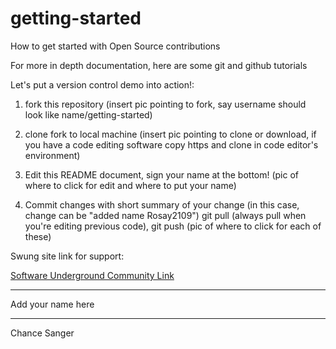 # getting-started
How to get started with Open Source contributions

For more in depth documentation, here are some git and github tutorials

Let's put a version control demo into action!:
1) fork this repository
  (insert pic pointing to fork, say username should look like name/getting-started)

2) clone fork to local machine
  (insert pic pointing to clone or download, if you have a code editing software copy https and clone in code editor's environment)

3) Edit this README document, sign your name at the bottom!
  (pic of where to click for edit and where to put your name)
  
4) Commit changes with short summary of your change (in this case, change can be "added name Rosay2109") git pull (always pull when you're    editing previous code), git push
  (pic of where to click for each of these)
   

Swung site link for support:

[Software Underground Community Link](https://softwareunderground.org/slack)

---


Add your name here

---

Chance Sanger
